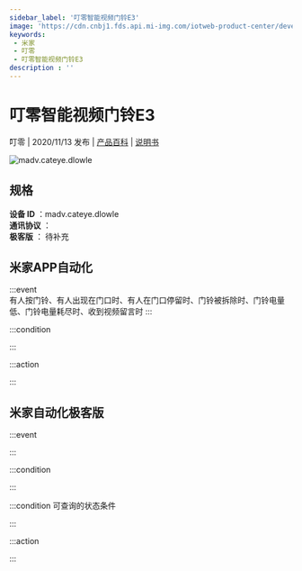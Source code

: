 ```yaml
---
sidebar_label: '叮零智能视频门铃E3'
image: 'https://cdn.cnbj1.fds.api.mi-img.com/iotweb-product-center/developer_1595318655180rIg0Dm06.png?GalaxyAccessKeyId=AKVGLQWBOVIRQ3XLEW&Expires=9223372036854775807&Signature=DVDlBYzogJmMAifcQDvK1hDz6i0='
keywords: 
 - 米家
 - 叮零
 - 叮零智能视频门铃E3
description : ''
---
```

# 叮零智能视频门铃E3

叮零 | 2020/11/13 发布 | [产品百科](https://home.mi.com/webapp/content/baike/product/index.html?model=madv.cateye.dlowle/) | [说明书](https://home.mi.com/views/introduction.html?model=madv.cateye.dlowle&region=cn)

![madv.cateye.dlowle](https://cdn.cnbj1.fds.api.mi-img.com/iotweb-product-center/developer_1595318655180rIg0Dm06.png?GalaxyAccessKeyId=AKVGLQWBOVIRQ3XLEW&Expires=9223372036854775807&Signature=DVDlBYzogJmMAifcQDvK1hDz6i0=)

## 规格  
> 
**设备 ID** ：madv.cateye.dlowle  
**通讯协议** ：  
**极客版**  ： 待补充 


## 米家APP自动化  

:::event  
有人按门铃、有人出现在门口时、有人在门口停留时、门铃被拆除时、门铃电量低、门铃电量耗尽时、收到视频留言时
:::

:::condition  

:::

:::action   

:::

## 米家自动化极客版  

:::event  

:::

:::condition  

:::

:::condition 可查询的状态条件  

:::

:::action  

:::

        
